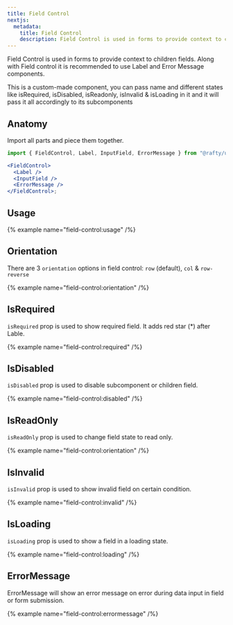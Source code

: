 ```yaml
---
title: Field Control
nextjs:
  metadata:
    title: Field Control
    description: Field Control is used in forms to provide context to children fields. Along with Field control it is recommended to use Label and Error Message components.
---
```


Field Control is used in forms to provide context to children fields. Along with Field control it is recommended to use Label and Error Message components.

This is a custom-made component, you can pass name and different states like isRequired, isDisabled, isReadonly, isInvalid & isLoading in it and it will pass it all accordingly to its subcomponents

## Anatomy

Import all parts and piece them together.

```jsx
import { FieldControl, Label, InputField, ErrorMessage } from "@rafty/ui";

<FieldControl>
  <Label />
  <InputField />
  <ErrorMessage />
</FieldControl>;
```

## Usage

{% example name="field-control:usage" /%}

## Orientation

There are 3 `orientation` options in field control: `row` (default), `col` & `row-reverse`

{% example name="field-control:orientation" /%}

## IsRequired

`isRequired` prop is used to show required field. It adds red star (\*) after Lable.

{% example name="field-control:required" /%}

## IsDisabled

`isDisabled` prop is used to disable subcomponent or children field.

{% example name="field-control:disabled" /%}

## IsReadOnly

`isReadOnly` prop is used to change field state to read only.

{% example name="field-control:orientation" /%}

## IsInvalid

`isInvalid` prop is used to show invalid field on certain condition.

{% example name="field-control:invalid" /%}

## IsLoading

`isLoading` prop is used to show a field in a loading state.

{% example name="field-control:loading" /%}

## ErrorMessage

ErrorMessage will show an error message on error during data input in field or form submission.

{% example name="field-control:errormessage" /%}
